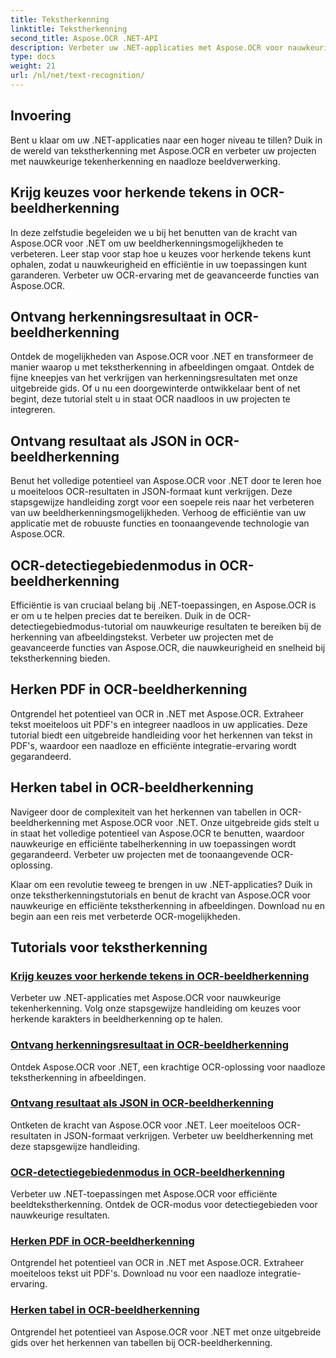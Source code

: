 ```yaml
---
title: Tekstherkenning
linktitle: Tekstherkenning
second_title: Aspose.OCR .NET-API
description: Verbeter uw .NET-applicaties met Aspose.OCR voor nauwkeurige tekenherkenning. Ontdek tutorials voor het verkrijgen van keuzes, resultaten en JSON-formaten in OCR-beeldherkenning.
type: docs
weight: 21
url: /nl/net/text-recognition/
---
```

## Invoering

Bent u klaar om uw .NET-applicaties naar een hoger niveau te tillen? Duik in de wereld van tekstherkenning met Aspose.OCR en verbeter uw projecten met nauwkeurige tekenherkenning en naadloze beeldverwerking.

## Krijg keuzes voor herkende tekens in OCR-beeldherkenning

In deze zelfstudie begeleiden we u bij het benutten van de kracht van Aspose.OCR voor .NET om uw beeldherkenningsmogelijkheden te verbeteren. Leer stap voor stap hoe u keuzes voor herkende tekens kunt ophalen, zodat u nauwkeurigheid en efficiëntie in uw toepassingen kunt garanderen. Verbeter uw OCR-ervaring met de geavanceerde functies van Aspose.OCR.

## Ontvang herkenningsresultaat in OCR-beeldherkenning

Ontdek de mogelijkheden van Aspose.OCR voor .NET en transformeer de manier waarop u met tekstherkenning in afbeeldingen omgaat. Ontdek de fijne kneepjes van het verkrijgen van herkenningsresultaten met onze uitgebreide gids. Of u nu een doorgewinterde ontwikkelaar bent of net begint, deze tutorial stelt u in staat OCR naadloos in uw projecten te integreren.

## Ontvang resultaat als JSON in OCR-beeldherkenning

Benut het volledige potentieel van Aspose.OCR voor .NET door te leren hoe u moeiteloos OCR-resultaten in JSON-formaat kunt verkrijgen. Deze stapsgewijze handleiding zorgt voor een soepele reis naar het verbeteren van uw beeldherkenningsmogelijkheden. Verhoog de efficiëntie van uw applicatie met de robuuste functies en toonaangevende technologie van Aspose.OCR.

## OCR-detectiegebiedenmodus in OCR-beeldherkenning

Efficiëntie is van cruciaal belang bij .NET-toepassingen, en Aspose.OCR is er om u te helpen precies dat te bereiken. Duik in de OCR-detectiegebiedmodus-tutorial om nauwkeurige resultaten te bereiken bij de herkenning van afbeeldingstekst. Verbeter uw projecten met de geavanceerde functies van Aspose.OCR, die nauwkeurigheid en snelheid bij tekstherkenning bieden.

## Herken PDF in OCR-beeldherkenning

Ontgrendel het potentieel van OCR in .NET met Aspose.OCR. Extraheer tekst moeiteloos uit PDF's en integreer naadloos in uw applicaties. Deze tutorial biedt een uitgebreide handleiding voor het herkennen van tekst in PDF's, waardoor een naadloze en efficiënte integratie-ervaring wordt gegarandeerd.

## Herken tabel in OCR-beeldherkenning

Navigeer door de complexiteit van het herkennen van tabellen in OCR-beeldherkenning met Aspose.OCR voor .NET. Onze uitgebreide gids stelt u in staat het volledige potentieel van Aspose.OCR te benutten, waardoor nauwkeurige en efficiënte tabelherkenning in uw toepassingen wordt gegarandeerd. Verbeter uw projecten met de toonaangevende OCR-oplossing.

Klaar om een revolutie teweeg te brengen in uw .NET-applicaties? Duik in onze tekstherkenningstutorials en benut de kracht van Aspose.OCR voor nauwkeurige en efficiënte tekstherkenning in afbeeldingen. Download nu en begin aan een reis met verbeterde OCR-mogelijkheden.
## Tutorials voor tekstherkenning
### [Krijg keuzes voor herkende tekens in OCR-beeldherkenning](./get-choices-for-recognized-characters/)
Verbeter uw .NET-applicaties met Aspose.OCR voor nauwkeurige tekenherkenning. Volg onze stapsgewijze handleiding om keuzes voor herkende karakters in beeldherkenning op te halen.
### [Ontvang herkenningsresultaat in OCR-beeldherkenning](./get-recognition-result/)
Ontdek Aspose.OCR voor .NET, een krachtige OCR-oplossing voor naadloze tekstherkenning in afbeeldingen.
### [Ontvang resultaat als JSON in OCR-beeldherkenning](./get-result-as-json/)
Ontketen de kracht van Aspose.OCR voor .NET. Leer moeiteloos OCR-resultaten in JSON-formaat verkrijgen. Verbeter uw beeldherkenning met deze stapsgewijze handleiding.
### [OCR-detectiegebiedenmodus in OCR-beeldherkenning](./ocr-detect-areas-mode/)
Verbeter uw .NET-toepassingen met Aspose.OCR voor efficiënte beeldtekstherkenning. Ontdek de OCR-modus voor detectiegebieden voor nauwkeurige resultaten.
### [Herken PDF in OCR-beeldherkenning](./recognize-pdf/)
Ontgrendel het potentieel van OCR in .NET met Aspose.OCR. Extraheer moeiteloos tekst uit PDF's. Download nu voor een naadloze integratie-ervaring.
### [Herken tabel in OCR-beeldherkenning](./recognize-table/)
Ontgrendel het potentieel van Aspose.OCR voor .NET met onze uitgebreide gids over het herkennen van tabellen bij OCR-beeldherkenning.
